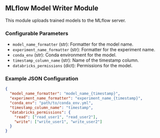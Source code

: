 ## MLflow Model Writer Module

This module uploads trained models to the MLflow server.

### Configurable Parameters

- `model_name_formatter` (str): Formatter for the model name.
- `experiment_name_formatter` (str): Formatter for the experiment name.
- `conda_env` (str): Conda environment for the model.
- `timestamp_column_name` (str): Name of the timestamp column.
- `databricks_permissions` (dict): Permissions for the model.

### Example JSON Configuration

```json
{
  "model_name_formatter": "model_name_{timestamp}",
  "experiment_name_formatter": "experiment_name_{timestamp}",
  "conda_env": "path/to/conda_env.yml",
  "timestamp_column_name": "timestamp",
  "databricks_permissions": {
    "read": ["read_user1", "read_user2"],
    "write": ["write_user1", "write_user2"]
  }
}
```